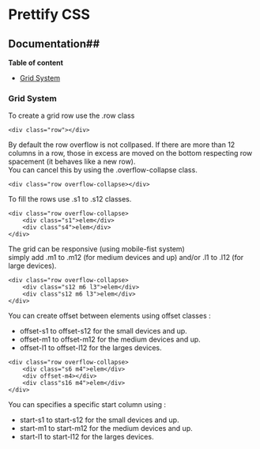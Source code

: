 # Prettify CSS #


## Documentation##

**Table of content**
- [Grid System](#grid-system)

### Grid System ###

To create a grid row use the .row class  
```
<div class="row"></div>
```

By default the row overflow is not collpased. If there are more than 12 columns in a row, those in excess are moved on the bottom respecting row spacement (it behaves like a new row).  
You can cancel this by using the .overflow-collapse class.  
``` 
<div class="row overflow-collapse></div>
```  
  
To fill the rows use .s1 to .s12 classes.
```
<div class="row overflow-collapse>
    <div class="s1">elem</div>
    <div class"s4">elem</div>
</div> 
```  

The grid can be responsive (using mobile-fist system)  
simply add .m1 to .m12 (for medium devices and up) and/or .l1 to .l12 (for large devices).

```
<div class="row overflow-collapse>
    <div class="s12 m6 l3">elem</div>
    <div class"s12 m6 l3">elem</div>
</div> 
```

You can create offset between elements using offset classes :
 * offset-s1 to offset-s12 for the small devices and up.
 * offset-m1 to offset-m12 for the medium devices and up.
 * offset-l1 to offset-l12 for the larges devices.

```
<div class="row overflow-collapse>
    <div class="s6 m4">elem</div>
    <div offset-m4></div>
    <div class"s16 m4">elem</div>
</div> 
```

You can specifies a specific start column using :  
 * start-s1 to start-s12 for the small devices and up.
 * start-m1 to start-m12 for the medium devices and up.
 * start-l1 to start-l12 for the larges devices.